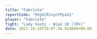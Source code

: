 ```yaml
---
title: "Fabrïste"
reportCode: "9VghCRJvynYPpxG1"
player: "Fabrïste"
fight: "Lady Vashj - Wipe 10 (70%)"
date: 2021-10-10T19:07:58.024000+00:00
---
```

